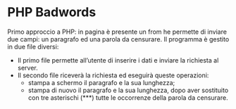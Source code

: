 # PHP Badwords

Primo approccio a PHP: in pagina è presente un from he permette di inviare due campi: un paragrafo ed una parola da censurare. Il programma è gestito in due file diversi:
- Il primo file permette all’utente di inserire i dati e inviare la richiesta al server.
- Il secondo file riceverà la richiesta ed eseguirà queste operazioni:
    - stampa a schermo il paragrafo e la sua lunghezza;
    - stampa di nuovo il paragrafo e la sua lunghezza, dopo aver sostituito con tre asterischi (***) tutte le occorrenze della parola da censurare.